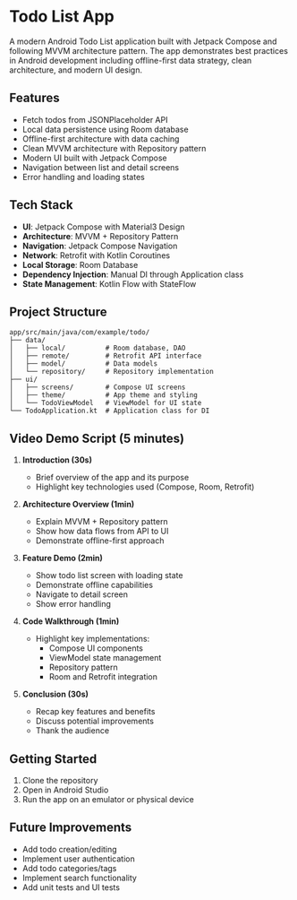 # Todo List App

A modern Android Todo List application built with Jetpack Compose and following MVVM architecture pattern. The app demonstrates best practices in Android development including offline-first data strategy, clean architecture, and modern UI design.

## Features

- Fetch todos from JSONPlaceholder API
- Local data persistence using Room database
- Offline-first architecture with data caching
- Clean MVVM architecture with Repository pattern
- Modern UI built with Jetpack Compose
- Navigation between list and detail screens
- Error handling and loading states

## Tech Stack

- **UI**: Jetpack Compose with Material3 Design
- **Architecture**: MVVM + Repository Pattern
- **Navigation**: Jetpack Compose Navigation
- **Network**: Retrofit with Kotlin Coroutines
- **Local Storage**: Room Database
- **Dependency Injection**: Manual DI through Application class
- **State Management**: Kotlin Flow with StateFlow

## Project Structure

```
app/src/main/java/com/example/todo/
├── data/
│   ├── local/          # Room database, DAO
│   ├── remote/         # Retrofit API interface
│   ├── model/          # Data models
│   └── repository/     # Repository implementation
├── ui/
│   ├── screens/        # Compose UI screens
│   ├── theme/          # App theme and styling
│   └── TodoViewModel   # ViewModel for UI state
└── TodoApplication.kt  # Application class for DI
```

## Video Demo Script (5 minutes)

1. **Introduction (30s)**

   - Brief overview of the app and its purpose
   - Highlight key technologies used (Compose, Room, Retrofit)

2. **Architecture Overview (1min)**

   - Explain MVVM + Repository pattern
   - Show how data flows from API to UI
   - Demonstrate offline-first approach

3. **Feature Demo (2min)**

   - Show todo list screen with loading state
   - Demonstrate offline capabilities
   - Navigate to detail screen
   - Show error handling

4. **Code Walkthrough (1min)**

   - Highlight key implementations:
     - Compose UI components
     - ViewModel state management
     - Repository pattern
     - Room and Retrofit integration

5. **Conclusion (30s)**
   - Recap key features and benefits
   - Discuss potential improvements
   - Thank the audience

## Getting Started

1. Clone the repository
2. Open in Android Studio
3. Run the app on an emulator or physical device

## Future Improvements

- Add todo creation/editing
- Implement user authentication
- Add todo categories/tags
- Implement search functionality
- Add unit tests and UI tests
